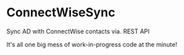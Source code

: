# ConnectWiseSync
Sync AD with ConnectWise contacts via. REST API

It's all one big mess of work-in-progress code at the minute!